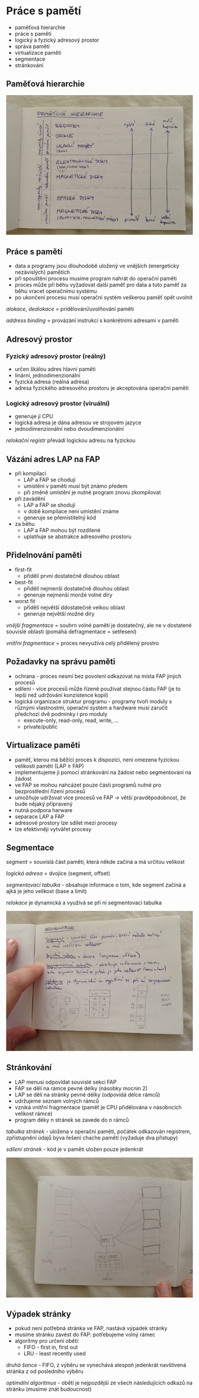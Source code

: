 # Práce s pamětí
- paměťová hierarchie
- práce s pamětí
- logický a fyzický adresový prostor
- správa paměti
- virtualizace paměti
- segmentace
- stránkování

## Paměťová hierarchie

![](08/IMG_4418.JPG)

## Práce s pamětí
- data a programy jsou dlouhodobě uložený ve vnějších (energeticky nezávislých) pamětích
- při spouštění procesu musíme program nahrát do operační paměti
- proces může při běhu vyžadovat další paměť pro data a tuto paměť za běhu vracet operačnímu systému
- po ukončení procesu musí operační systém veškerou paměť opět uvolnit

_alokace, dealokace_ = pridělování/uvolňování paměti

_address binding_ = provázání instrukcí s konkrétními adresami v paměti

## Adresový prostor

### Fyzický adresový prostor (reálný)
- určen škálou adres hlavní paměti
- linární, jednodimenzionální
- fyzická adresa (reálná adresa)
- adresa fyzického adresového prostoru je akceptována operační pamětí

### Logický adresový prostor (viruální)
- generuje ji CPU
- logická adresa je dána adresou ve strojovém jazyce
- jednodimenzionální nebo dvoudimenzionální

_relokační registr_ převádí logickou adresu na fyzickou

## Vázání adres LAP na FAP
- při kompilaci
    - LAP a FAP se chodují
    - umístění v paměti musí být známo předem
    - při změně umístění je nutné program znovu zkompilovat
- při zavádění
    - LAP a FAP se shodují
    - v době kompilace není umístění známe
    - generuje se přemístitelný kód
- za běhu
    - LAP a FAP mohou být rozdílené
    - uplatňuje se abstrakce adresového prostoru

## Přidelnování paměti
- first-fit
    - přidělí první dostatečně dlouhou oblast
- best-fit
    - přidělí nejmenší dostatečně dlouhou oblast
    - generuje nejmenší monžé volné díry
- worst fit
    - přidělí největší ddostatečně velkou oblast
    - generuje největší možné díry

_vnější fragmentace_ = souhrn volné paměti je dostatečný, ale ne v dostatené souvislé oblasti (pomáhá defragmentace = setřesení)

_vnitřní fragmentace_ = proces nevyužívá celý přidělený prostro

## Požadavky na správu paměti
- ochrana - proces nesmí bez povolení odkazovat na místa FAP jiných procesů
- sdílení - více procesů může řízeně používat stejnou částu FAP (je to lepší než udržování konzistence kopií)
- logická organizace struktur programu - programy tvoří moduly s různými vlastnostmi, operační systém a hardware musí zaručit předchozí dvě podmínky i pro moduly
    - execute-only, read-only, read, write, ...
    - private/public

## Virtualizace paměti
- paměť, kterou má běžící proces k dispozici, není omezena fyzickou velikostí paměti (LAP ≥ FAP)
- implementujeme ji pomocí stránkování na žádost nebo segmentování na žádost
- ve FAP se mohou nahcázet pouze části programů nutné pro bezprostřední řízení procesů
- umožňuje udržovat více procesů ve FAP ->  větší pravděpodobnost, že bude nějaký připravený
- nutná podpora harware
- separace LAP a FAP
- adresové prostory lze sdílet mezi procesy
- lze efektivněji vytvářet procesy

## Segmentace
_segment_ = souvislá část paměti, která někde začíná a má určitou velikost

_logická adresa_ = dvojice (segment, offset)

_segmentovací tabulka_ - obsahuje informace o tom, kde segment začíná a ajká je jeho velikost (base a limit)

_relokace_ je dynamická a využívá se při ní segmentovací tabulka

![](08/IMG_4425.JPG)

## Stránkování
- LAP menusí odpovídat souvislé sekci FAP
- FAP se dělí na rámce pevné délky (násobky mocnin 2)
- LAP se dělí na stránky pevné délky (odpovídá délce rámců)
- udržujeme seznam volných rámců
- vzniká vnitřní fragmentace (paměť je CPU přidělována v násobncích velikost rámce)
- program déky n stránek se zavede do n rámců

_tabulka stránek_ - uložena v operační paměti, počátek odkazován registrem, zpřístupnění údajů býva řešení chache pamětí (vyžaduje dva přístupy)

_sdílení stránek_ - kód je v paměti uložen pouze jedenkrát

![](08/IMG_4426.JPG)

## Výpadek stránky
- pokud není potřebná stránka ve FAP, nastává výpadek stránky
- musíme stránku zavést do FAP: potřebujeme volný rámec
- algoritmy pro určení oběti:
    - FIFO - first in, first out
    - LRU - least recently used

_druhá šance_ - FIFO, z výběru se vynechává alespoň jedenkrát navštívená stránka z od posledního výběru

_optimální algoritmus_ - obětí je nejpozdější ze všech následujících odkazů na stránku (musíme znát budoucnost)